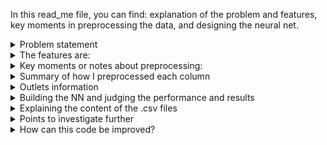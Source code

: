 In this read_me file, you can find: explanation of the problem and features, key moments in preprocessing the data, and designing the neural net. 

<details>
<summary>Problem statement</summary>
The goal is to predict the sales of different products across different big mart outlets using a neural network. This problem is found on the Analytics Vidhya
hackathon website so training set and test set are already split.
</details>

<details>
<summary>The features are:</summary>

| Column | Description | 
| ---------|----------|
| Item_Identifier | Unique product ID | 
| Item_Weight | Weight of product | 
| Item_Fat_Content | Whether the product is low fat or not |	
| Item_Visibility | The % of total display area of all products in a store allocated to the particular product |
| Item_Type | The category to which the product belongs |
| Item_MRP | Maximum Retail Price (list price) of the product |
| Outlet_Identifier | Unique store ID |
| Outlet_Establishment_Year | The year in which store was established |
| Outlet_Size |	The size of the store in terms of ground area covered |
| Outlet_Location_Type | The type of city in which the store is located|
| Outlet_Type |	Whether the outlet is just a grocery store or some sort of supermarket |
| Item_Outlet_Sales | Sales of the product in the particular store. This is the outcome variable to be predicted|
</details>


<details>
<summary>Key moments or notes about preprocessing: </summary>
Look for cells that start with "idea" or "Thinking moment" or "question". <br/>

+ <strong>Important observations about the data:</strong> The same outlet always has the same establishment year, size, location type, and type. Those columns are redundant. <br/>
An item always has the same weight, fat content, and type. But, two different items can still have the same weight. The weight, fat content, and item type can (almost) uniquely identify an item (there are ~200 items that can't be identified using those 3 pieces of information). <br/>
The problem really boils down to predicting sales for a specific product in a specific outlet. <br/>
I tried using only the item ids and outlet id's and got good results. <br/>

+ <strong>Should we keep the Item_Identifier column? Does it not cause leakage?</strong> Some items have similar sales across different outliers and some don't. There is no (immediate) leakage. I kept this column. Some contestants removed it and with different preprocessing methods than mine still got good results though. <br/>

+ <strong>How to encode the Item_Identifier column that has 1559 different categories?</strong> The library category_encoders comes in handy. I used binary encoding and was able to encode 1559 values using 11 columns only. <br/>

+ <strong>Creating a model to predict missing values of the "Outlet_Size" column: </strong> (I didn't try it): If we want to create a model to predict the missing values of "Outlet_Size", we can not use the original target variable as a feature because it causes data leakage. Another important question would be how to assess the accuracy of the predictions if there are no ground truth values to compare with?  <br/>

+ <strong>Weird performance from Python: df.groupby('Item_Identifier')['Item_Weight'].mean() gives strange results.</strong> For example, instead of returning 4.59 it returns 4.58999999. Another example, instead of returning 6.52 it returns 6.5200000005. I need that df.groupby('Item_Identifier')['Item_Weight'].mean() returns exactly the same values as in the dataset. I rounded the output. <br/>

+ <strong>Note about encoding:</strong> When applying binary encoding on item_ids, we have to .fit_transform on the whole dataset because we need the coding to be consistent. <br/>

+ <strong>Downside of one-hot-encoding:</strong> that the data becomes sparse. Some models might not work well with sparse data. I apply one-hot-encoding on two columns Item_Type and Outlet_Identifier and end up with 21 columns which is acceptable in my case. <br/>

+ <strong>Other ideas for encoding:</strong> frequency encoding or target encoding. Caution that target encoding leads to leakage.
</details>

<details>
<summary>Summary of how I preprocessed each column</summary>

| Column | info about this column | How to preprocess it? |
| ---------|----------|----------|
| Item_Identifier | 1559 unique values | binary encoding |
| Item_Weight | float | filled in missing values easily since each item has the same weight and the same item is repeated many times |
| Item_Fat_Content | - | label encoding |
| Item_Visibility | float | - |
| Item_Type | 16 categories | grouping sparse categories and then one-hot-encoding. We end up with 11 categories |
| Item_MRP | float | - |
| Outlet_Identifier | 10 categories | one-hot-encoding |
| Outlet_Establishment_Year | int | I treated it as numerical value even though it is discrete |
| Outlet_Size | 3 categories: small, medium, and high | missing values for outlets 10, 45, and 17. I fill them in with the mode (Medium) |
| Oulet_Location_Type | 3 categories: tiers 1,2, and 3 | label encoding |
| Outlet_Type | 4 categories: Sypermarket type 1,2, and 3 and grocery store | one-hot-encoding |
</details>

<details>
<summary>Outlets information</summary>

| Outlet_Identifier | Establishment_Year | Outlet_Size | Location_Type | Outlet_Type |
| ---------|----------|----------|----------|----------|
| 049 | 1999 | Medium | tier 1 | Supermarket Type 1 |
| 018 | 2009 | Medium | tier 3 | Supermarket Type 2 |
| 010 | 1998 |  | tier 3 | Grocery Store |
| 013 | 1987 | High | tier 3 | Supermarket Type 1 |
| 027 | 1985 | Medium | tier 3 | Supermarket Type 3 |
| 045 | 2002 | | tier 2 | Supermarket Type 1 |
| 017 | 2007 | | tier 2 | Supermarket Type 1|
| 046 | 1997 | Small | tier 1 | Supermarket Type 1 |
| 035 | 2004 | Small | tier 2 | Supermarket Type 1 |
| 019 | 1985 | Small | tier 1 | Grocery Store | 
</details>

<details>
<summary>Building the NN and judging the performance and results</summary>

- I tried first a NN with one hidden layer only (of 500 neurons). I tried different activation functions and got negative prediction which is why I applied a custom loss function. The latter lowered the number of test data points whose predictions were negative when the activation function was leaky relu. When the activation function was relu, the custom function actually increased the number of negatively predicted values. Anyhow, adding a custom loss function didn't solve the problem. Conclusion: the baseline model does not work. <br/>

- I tried another NN with two hidden layers (500 and 100) which gave acceptable results namely, a loss of ~1300 on the public part of the test_data (on the analytics vidhya hackathon platform). <br/>

- I tried the latter NN using only the Item_Id and Outlet_Identifier which gave much better results: ~ 1158 loss on the public part of the test_data. <br/>

- No overfitting observed in neither neural nets I tried.
</details>

<details>
<summary>Explaining the content of the .csv files</summary>

- "submission_data.csv" has the output of the first NN. <br/>
- "submission_data_3.csv" has the output of the same NN using Item_Identier, Outlet_Identifier, visibility, and mrp as features only. <br/>
- "output_file.csv" has the result of df.groupby('Item_Identifier')['Item_Weight']
</details>

<details>
<summary>Points to investigate further</summary>

* Why did the baseline NN including varying the activation function give negative predictions? Where do they come from? <br/>
* In the baseline NN, why does using sigmoid and tanh predict the same value for all test points? <br/>
</details>

<details>
<summary>How can this code be improved?</summary>
Keeping track of different experiments namely, applying the same baseline model but varying the activation function and loss function. 
</details>









